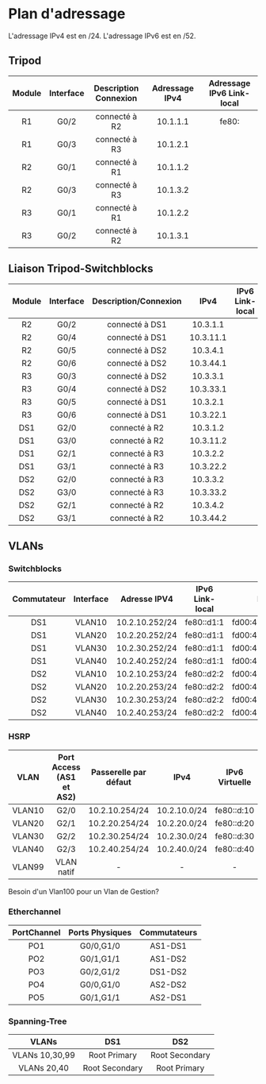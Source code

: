 # Plan d'adressage
L'adressage IPv4 est en /24.
L'adressage IPv6 est en /52.

## Tripod 
|Module|Interface|Description<br>Connexion|Adressage IPv4|Adressage<br>IPv6 Link-local|
|:-:|:-:|:-:|:-:|:-:|
|R1|G0/2|connecté à R2|10.1.1.1|fe80:
|R1|G0/3|connecté à R3|10.1.2.1|
|R2|G0/1|connecté à R1|10.1.1.2|
|R2|G0/3|connecté à R3|10.1.3.2|
|R3|G0/1|connecté à R1|10.1.2.2|
|R3|G0/2|connecté à R2|10.1.3.1|


## Liaison Tripod-Switchblocks
|Module|Interface|Description/Connexion|IPv4|IPv6 Link-local|
|:-:|:-:|:-:|:-:|:-:|
|R2|G0/2|connecté à DS1|10.3.1.1|
|R2|G0/4|connecté à DS1|10.3.11.1|
|R2|G0/5|connecté à DS2|10.3.4.1|
|R2|G0/6|connecté à DS2|10.3.44.1|
|R3|G0/3|connecté à DS2|10.3.3.1|
|R3|G0/4|connecté à DS2|10.3.33.1|
|R3|G0/5|connecté à DS1|10.3.2.1|
|R3|G0/6|connecté à DS1|10.3.22.1|
|DS1|G2/0|connecté à R2|10.3.1.2|
|DS1|G3/0|connecté à R2|10.3.11.2|
|DS1|G2/1|connecté à R3|10.3.2.2|
|DS1|G3/1|connecté à R3|10.3.22.2|
|DS2|G2/0|connecté à R3|10.3.3.2|
|DS2|G3/0|connecté à R3|10.3.33.2|
|DS2|G2/1|connecté à R2|10.3.4.2|
|DS2|G3/1|connecté à R2|10.3.44.2|

## VLANs
### Switchblocks
|Commutateur|Interface|Adresse IPV4|IPv6 Link-local|IPv6 privé|IPv6 publique|
|:-:|:-:|:-:|:-:|:-:|:-:|
|DS1|VLAN10|10.2.10.252/24|fe80::d1:1|fd00:470:c814:1010::1|2001:470:c814:1010::1|
|DS1|VLAN20|10.2.20.252/24|fe80::d1:1|fd00:470:c814:1020::1|2001:470:c814:1020::1|
|DS1|VLAN30|10.2.30.252/24|fe80::d1:1|fd00:470:c814:1030::1|2001:470:c814:1030::1|
|DS1|VLAN40|10.2.40.252/24|fe80::d1:1|fd00:470:c814:1040::1|2001:470:c814:1040::1|
|DS2|VLAN10|10.2.10.253/24|fe80::d2:2|fd00:470:c814:1010::2|2001:470:c814:1010::2|
|DS2|VLAN20|10.2.20.253/24|fe80::d2:2|fd00:470:c814:1020::2|2001:470:c814:1020::2|
|DS2|VLAN30|10.2.30.253/24|fe80::d2:2|fd00:470:c814:1030::2|2001:470:c814:1030::2|
|DS2|VLAN40|10.2.40.253/24|fe80::d2:2|fd00:470:c814:1040::2|2001:470:c814:1040::2|

### HSRP
|VLAN|Port Access (AS1 et AS2)|Passerelle par défaut|IPv4|IPv6 Virtuelle|
|:-:|:-:|:-:|:-:|:-:|
|VLAN10|G2/0|10.2.10.254/24|10.2.10.0/24|fe80::d:10|
|VLAN20|G2/1|10.2.20.254/24|10.2.20.0/24|fe80::d:20|
|VLAN30|G2/2|10.2.30.254/24|10.2.30.0/24|fe80::d:30|
|VLAN40|G2/3|10.2.40.254/24|10.2.40.0/24|fe80::d:40|
|VLAN99|VLAN natif|-|-|-|

Besoin d'un Vlan100 pour un Vlan de Gestion?

### Etherchannel
|PortChannel|Ports Physiques|Commutateurs|
|:-:|:-:|:-:|
|PO1|G0/0,G1/0|AS1-DS1|
|PO2|G0/1,G1/1|AS1-DS2|
|PO3|G0/2,G1/2|DS1-DS2|
|PO4|G0/0,G1/0|AS2-DS2|
|PO5|G0/1,G1/1|AS2-DS1|

### Spanning-Tree
|VLANs|DS1|DS2|
|:-:|:-:|:-:|
|VLANs 10,30,99|Root Primary|Root Secondary|
|VLANs 20,40|Root Secondary|Root Primary|

